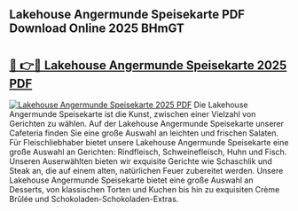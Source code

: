 ## Lakehouse Angermunde Speisekarte PDF Download Online 2025 BHmGT

# <h2><a href="http://gc6k6f.nevu.top/?p=Lakehouse+Angermunde+Speisekarte">🔗 👉🔴 Lakehouse Angermunde Speisekarte 2025 PDF</a></h2>

[![Lakehouse Angermunde Speisekarte 2025 PDF](https://i.imgur.com/dBaPXMq.png)](http://gc6k6f.nevu.top/?p=Lakehouse+Angermunde+Speisekarte)
Die Lakehouse Angermunde Speisekarte ist die Kunst, zwischen einer Vielzahl von Gerichten zu wählen. Auf der Lakehouse Angermunde Speisekarte unserer Cafeteria finden Sie eine große Auswahl an leichten und frischen Salaten. Für Fleischliebhaber bietet unsere Lakehouse Angermunde Speisekarte eine große Auswahl an Gerichten: Rindfleisch, Schweinefleisch, Huhn und Fisch. Unseren Auserwählten bieten wir exquisite Gerichte wie Schaschlik und Steak an, die auf einem alten, natürlichen Feuer zubereitet werden. Unsere Lakehouse Angermunde Speisekarte bietet eine große Auswahl an Desserts, von klassischen Torten und Kuchen bis hin zu exquisiten Crème Brûlée und Schokoladen-Schokoladen-Extras.
